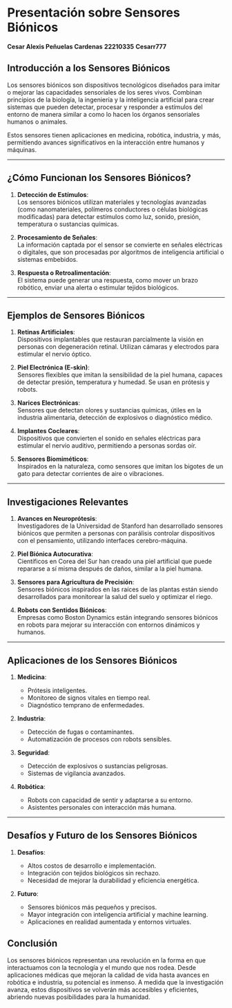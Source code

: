 # Presentación sobre Sensores Biónicos
**Cesar Alexis Peñuelas Cardenas**
**22210335**
**Cesarr777**

## **Introducción a los Sensores Biónicos**

Los sensores biónicos son dispositivos tecnológicos diseñados para imitar o mejorar las capacidades sensoriales de los seres vivos. Combinan principios de la biología, la ingeniería y la inteligencia artificial para crear sistemas que pueden detectar, procesar y responder a estímulos del entorno de manera similar a como lo hacen los órganos sensoriales humanos o animales.

Estos sensores tienen aplicaciones en medicina, robótica, industria, y más, permitiendo avances significativos en la interacción entre humanos y máquinas.

---

## **¿Cómo Funcionan los Sensores Biónicos?**

1. **Detección de Estímulos**:  
   Los sensores biónicos utilizan materiales y tecnologías avanzadas (como nanomateriales, polímeros conductores o células biológicas modificadas) para detectar estímulos como luz, sonido, presión, temperatura o sustancias químicas.

2. **Procesamiento de Señales**:  
   La información captada por el sensor se convierte en señales eléctricas o digitales, que son procesadas por algoritmos de inteligencia artificial o sistemas embebidos.

3. **Respuesta o Retroalimentación**:  
   El sistema puede generar una respuesta, como mover un brazo robótico, enviar una alerta o estimular tejidos biológicos.

---

## **Ejemplos de Sensores Biónicos**

1. **Retinas Artificiales**:  
   Dispositivos implantables que restauran parcialmente la visión en personas con degeneración retinal. Utilizan cámaras y electrodos para estimular el nervio óptico.

2. **Piel Electrónica (E-skin)**:  
   Sensores flexibles que imitan la sensibilidad de la piel humana, capaces de detectar presión, temperatura y humedad. Se usan en prótesis y robots.

3. **Narices Electrónicas**:  
   Sensores que detectan olores y sustancias químicas, útiles en la industria alimentaria, detección de explosivos o diagnóstico médico.

4. **Implantes Cocleares**:  
   Dispositivos que convierten el sonido en señales eléctricas para estimular el nervio auditivo, permitiendo a personas sordas oír.

5. **Sensores Biomiméticos**:  
   Inspirados en la naturaleza, como sensores que imitan los bigotes de un gato para detectar corrientes de aire o vibraciones.

---

## **Investigaciones Relevantes**

1. **Avances en Neuroprótesis**:  
   Investigadores de la Universidad de Stanford han desarrollado sensores biónicos que permiten a personas con parálisis controlar dispositivos con el pensamiento, utilizando interfaces cerebro-máquina.

2. **Piel Biónica Autocurativa**:  
   Científicos en Corea del Sur han creado una piel artificial que puede repararse a sí misma después de daños, similar a la piel humana.

3. **Sensores para Agricultura de Precisión**:  
   Sensores biónicos inspirados en las raíces de las plantas están siendo desarrollados para monitorear la salud del suelo y optimizar el riego.

4. **Robots con Sentidos Biónicos**:  
   Empresas como Boston Dynamics están integrando sensores biónicos en robots para mejorar su interacción con entornos dinámicos y humanos.

---

## **Aplicaciones de los Sensores Biónicos**

1. **Medicina**:  
   - Prótesis inteligentes.  
   - Monitoreo de signos vitales en tiempo real.  
   - Diagnóstico temprano de enfermedades.  

2. **Industria**:  
   - Detección de fugas o contaminantes.  
   - Automatización de procesos con robots sensibles.  

3. **Seguridad**:  
   - Detección de explosivos o sustancias peligrosas.  
   - Sistemas de vigilancia avanzados.  

4. **Robótica**:  
   - Robots con capacidad de sentir y adaptarse a su entorno.  
   - Asistentes personales con interacción más humana.  

---

## **Desafíos y Futuro de los Sensores Biónicos**

1. **Desafíos**:  
   - Altos costos de desarrollo e implementación.  
   - Integración con tejidos biológicos sin rechazo.  
   - Necesidad de mejorar la durabilidad y eficiencia energética.  

2. **Futuro**:  
   - Sensores biónicos más pequeños y precisos.  
   - Mayor integración con inteligencia artificial y machine learning.  
   - Aplicaciones en realidad aumentada y entornos virtuales.  


## **Conclusión**

Los sensores biónicos representan una revolución en la forma en que interactuamos con la tecnología y el mundo que nos rodea. Desde aplicaciones médicas que mejoran la calidad de vida hasta avances en robótica e industria, su potencial es inmenso. A medida que la investigación avanza, estos dispositivos se volverán más accesibles y eficientes, abriendo nuevas posibilidades para la humanidad.

